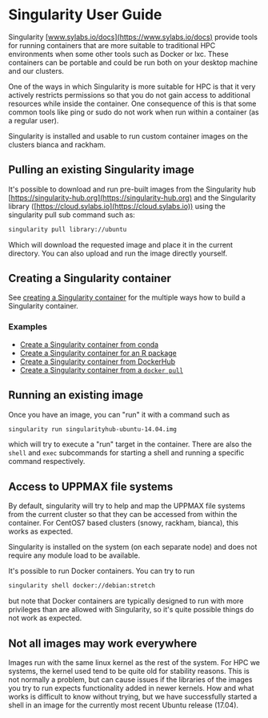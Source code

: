 # Singularity User Guide

Singularity [www.sylabs.io/docs](https://www.sylabs.io/docs) provide tools for running containers that are more suitable to traditional HPC environments when some other tools such as Docker or lxc. These containers can be portable and could be run both on your desktop machine and our clusters.

One of the ways in which Singularity is more suitable for HPC is that it very actively restricts permissions so that you do not gain access to additional resources while inside the container. One consequence of this is that some common tools like ping or sudo do not work when run within a container (as a regular user).

Singularity is installed and usable to run custom container images on the clusters bianca and rackham.

## Pulling an existing Singularity image

It's possible to download and run pre-built images from the Singularity 
hub [https://singularity-hub.org](https://singularity-hub.org)
and the Singularity library ([https://cloud.sylabs.io](https://cloud.sylabs.io))
using the singularity pull sub command such as:

```bash
singularity pull library://ubuntu
```

Which will download the requested image and place it in the current directory.
You can also upload and run the image directly yourself.

## Creating a Singularity container

See [creating a Singularity container](create_singularity_container.md) for the multiple ways how to build a Singularity container.

### Examples

- [Create a Singularity container from conda](create_singularity_container_from_conda.md)
- [Create a Singularity container for an R package](create_singularity_container_for_r_package.md)
- [Create a Singularity container from DockerHub](create_singularity_container_from_dockerhub.md)
- [Create a Singularity container from a `docker pull`](create_singularity_container_from_docker_pull.md)

## Running an existing image

Once you have an image, you can "run" it with a command such as

```bash
singularity run singularityhub-ubuntu-14.04.img
```

which will try to execute a "run" target in the container.
There are also the `shell` and `exec` subcommands for starting a shell
and running a specific command respectively.

## Access to UPPMAX file systems

By default, singularity will try to help and map the UPPMAX file systems from the current cluster so that they can be accessed from within the container. For CentOS7 based clusters (snowy, rackham, bianca), this works as expected.

Singularity is installed on the system (on each separate node) and does not require any module load to be available.

It's possible to run Docker containers. You can try to run

```bash
singularity shell docker://debian:stretch
```

but note that Docker containers are typically designed to run with more privileges than are allowed with Singularity, so it's quite possible things do not work as expected.

## Not all images may work everywhere

Images run with the same linux kernel as the rest of the system. For HPC we systems, the kernel used tend to be quite old for stability reasons. This is not normally a problem, but can cause issues if the libraries of the images you try to run expects functionality added in newer kernels. How and what works is difficult to know without trying, but we have successfully started a shell in an image for the currently most recent Ubuntu release (17.04).

